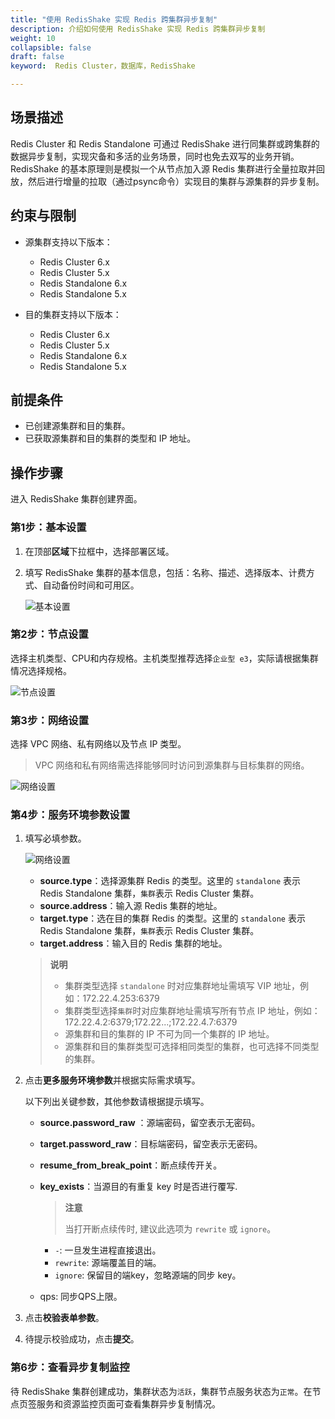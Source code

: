 ```yaml
---
title: "使用 RedisShake 实现 Redis 跨集群异步复制"
description: 介绍如何使用 RedisShake 实现 Redis 跨集群异步复制
weight: 10
collapsible: false
draft: false
keyword:  Redis Cluster，数据库，RedisShake

---
```


## 场景描述

Redis Cluster 和 Redis Standalone 可通过 RedisShake 进行同集群或跨集群的数据异步复制，实现灾备和多活的业务场景，同时也免去双写的业务开销。RedisShake 的基本原理则是模拟一个从节点加入源 Redis 集群进行全量拉取并回放，然后进行增量的拉取（通过psync命令）实现目的集群与源集群的异步复制。

## 约束与限制

* 源集群支持以下版本：
  - Redis Cluster 6.x
  - Redis Cluster 5.x
  - Redis Standalone 6.x
  - Redis Standalone 5.x

* 目的集群支持以下版本：
  - Redis Cluster 6.x
  - Redis Cluster 5.x
  - Redis Standalone 6.x
  - Redis Standalone 5.x

## 前提条件

* 已创建源集群和目的集群。
* 已获取源集群和目的集群的类型和 IP 地址。

## 操作步骤

进入 RedisShake 集群创建界面。

### 第1步：基本设置

1. 在顶部**区域**下拉框中，选择部署区域。

2. 填写 RedisShake 集群的基本信息，包括：名称、描述、选择版本、计费方式、自动备份时间和可用区。

   ![基本设置](../../_images/redisshake_01.png)

### 第2步：节点设置

选择主机类型、CPU和内存规格。主机类型推荐选择`企业型 e3`，实际请根据集群情况选择规格。

![节点设置](../../_images/redisshake_02.png)

### 第3步：网络设置

选择 VPC 网络、私有网络以及节点 IP 类型。

>VPC 网络和私有网络需选择能够同时访问到源集群与目标集群的网络。

![网络设置](../../_images/redisshake_03.png)

### 第4步：服务环境参数设置

1. 填写必填参数。

   ![网络设置](../../_images/redisshake_04.png)

   * **source.type**：选择源集群 Redis 的类型。这里的 `standalone` 表示 Redis Standalone 集群，`集群`表示 Redis Cluster 集群。
   * **source.address**：输入源 Redis 集群的地址。
   * **target.type**：选在目的集群 Redis 的类型。这里的 `standalone` 表示 Redis Standalone 集群，`集群`表示 Redis Cluster 集群。
   * **target.address**：输入目的 Redis 集群的地址。

   >**说明**
   >
   >* 集群类型选择 `standalone` 时对应集群地址需填写 VIP 地址，例如：172.22.4.253:6379
   >* 集群类型选择`集群`时对应集群地址需填写所有节点 IP 地址，例如：172.22.4.2:6379;172.22...;172.22.4.7:6379
   >* 源集群和目的集群的 IP 不可为同一个集群的 IP 地址。
   >* 源集群和目的集群类型可选择相同类型的集群，也可选择不同类型的集群。

2. 点击**更多服务环境参数**并根据实际需求填写。

   以下列出关键参数，其他参数请根据提示填写。

   - **source.password_raw** ：源端密码，留空表示无密码。

   - **target.password_raw**：目标端密码，留空表示无密码。

   - **resume_from_break_point**：断点续传开关。

   - **key_exists**：当源目的有重复 key 时是否进行覆写.

     >**注意**
     >
     >当打开断点续传时, 建议此选项为 `rewrite` 或 `ignore`。

     - `-`: 一旦发生进程直接退出。
     - `rewrite`: 源端覆盖目的端。
     - `ignore`: 保留目的端key，忽略源端的同步 key。

   - qps: 同步QPS上限。

3. 点击**校验表单参数**。

4. 待提示校验成功，点击**提交**。

### 第6步：查看异步复制监控

待 RedisShake 集群创建成功，集群状态为`活跃`，集群节点服务状态为`正常`。在节点页签服务和资源监控页面可查看集群异步复制情况。